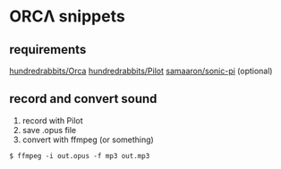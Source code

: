 # ORCΛ snippets

## requirements

[hundredrabbits/Orca](https://github.com/hundredrabbits/Orca)
[hundredrabbits/Pilot](https://github.com/hundredrabbits/Pilot)
[samaaron/sonic-pi](https://github.com/samaaron/sonic-pi) (optional)



## record and convert sound

1. record with Pilot
1. save .opus file
1. convert with ffmpeg (or something)

```
$ ffmpeg -i out.opus -f mp3 out.mp3
```